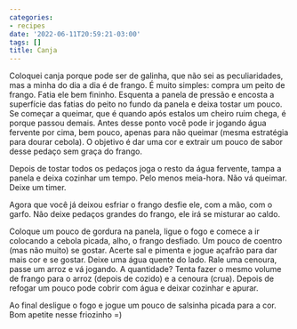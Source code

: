 ```yaml
---
categories:
- recipes
date: '2022-06-11T20:59:21-03:00'
tags: []
title: Canja
---
```


Coloquei canja porque pode ser de galinha, que não sei as peculiaridades, mas a minha do dia a dia é de frango. É muito simples: compra um peito de frango. Fatia ele bem fininho. Esquenta a panela de pressão e encosta a superfície das fatias do peito no fundo da panela e deixa tostar um pouco. Se começar a queimar, que é quando após estalos um cheiro ruim chega, é porque passou demais. Antes desse ponto você pode ir jogando água fervente por cima, bem pouco, apenas para não queimar (mesma estratégia para dourar cebola). O objetivo é dar uma cor e extrair um pouco de sabor desse pedaço sem graça do frango.

Depois de tostar todos os pedaços joga o resto da água fervente, tampa a panela e deixa cozinhar um tempo. Pelo menos meia-hora. Não vá queimar. Deixe um timer.

Agora que você já deixou esfriar o frango desfie ele, com a mão, com o garfo. Não deixe pedaços grandes do frango, ele irá se misturar ao caldo.

Coloque um pouco de gordura na panela, ligue o fogo e comece a ir colocando a cebola picada, alho, o frango desfiado. Um pouco de coentro (mas não muito) se gostar. Acerte sal e pimenta e jogue açafrão para dar mais cor e se gostar. Deixe uma água quente do lado. Rale uma cenoura, passe um arroz e vá jogando. A quantidade? Tenta fazer o mesmo volume de frango para o arroz (depois de cozido) e a cenoura (crua). Depois de refogar um pouco pode cobrir com água e deixar cozinhar e apurar.

Ao final desligue o fogo e jogue um pouco de salsinha picada para a cor. Bom apetite nesse friozinho =)